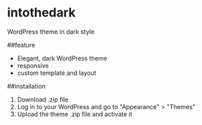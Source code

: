 # intothedark

WordPress theme in dark style

##feature

* Elegant, dark WordPress theme
* responsive
* custom template and layout

##installation

1. Download .zip file
2. Log in to your WordPress and go to "Appearance" > "Themes"
3. Upload the theme .zip file and activate it

